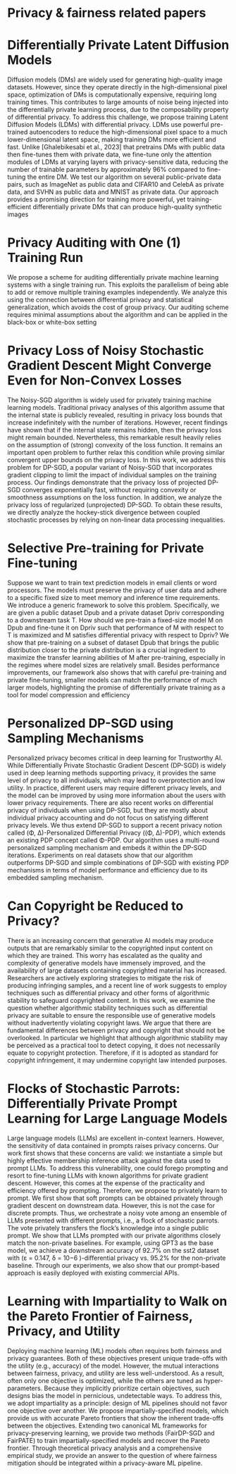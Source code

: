 
# Privacy & fairness related papers




# Differentially Private Latent Diffusion Models

Diffusion models (DMs) are widely used for generating high-quality image datasets.
However, since they operate directly in the high-dimensional pixel space, optimization of DMs is computationally expensive, requiring long training times. This
contributes to large amounts of noise being injected into the differentially private
learning process, due to the composability property of differential privacy. To
address this challenge, we propose training Latent Diffusion Models (LDMs) with
differential privacy. LDMs use powerful pre-trained autoencoders to reduce the
high-dimensional pixel space to a much lower-dimensional latent space, making
training DMs more efficient and fast. Unlike [Ghalebikesabi et al., 2023] that pretrains DMs with public data then fine-tunes them with private data, we fine-tune
only the attention modules of LDMs at varying layers with privacy-sensitive data,
reducing the number of trainable parameters by approximately 96% compared to
fine-tuning the entire DM. We test our algorithm on several public-private data
pairs, such as ImageNet as public data and CIFAR10 and CelebA as private data,
and SVHN as public data and MNIST as private data. Our approach provides a
promising direction for training more powerful, yet training-efficient differentially
private DMs that can produce high-quality synthetic images


# Privacy Auditing with One (1) Training Run

We propose a scheme for auditing differentially private machine learning systems
with a single training run. This exploits the parallelism of being able to add or remove
multiple training examples independently. We analyze this using the connection between differential privacy and statistical generalization, which avoids the cost of group
privacy. Our auditing scheme requires minimal assumptions about the algorithm and
can be applied in the black-box or white-box setting

# Privacy Loss of Noisy Stochastic Gradient Descent Might Converge Even for Non-Convex Losses

The Noisy-SGD algorithm is widely used for privately training machine learning models. Traditional
privacy analyses of this algorithm assume that the internal state is publicly revealed, resulting in privacy
loss bounds that increase indefinitely with the number of iterations. However, recent findings have shown
that if the internal state remains hidden, then the privacy loss might remain bounded. Nevertheless, this
remarkable result heavily relies on the assumption of (strong) convexity of the loss function. It remains
an important open problem to further relax this condition while proving similar convergent upper bounds
on the privacy loss. In this work, we address this problem for DP-SGD, a popular variant of Noisy-SGD
that incorporates gradient clipping to limit the impact of individual samples on the training process. Our
findings demonstrate that the privacy loss of projected DP-SGD converges exponentially fast, without
requiring convexity or smoothness assumptions on the loss function. In addition, we analyze the privacy
loss of regularized (unprojected) DP-SGD. To obtain these results, we directly analyze the hockey-stick
divergence between coupled stochastic processes by relying on non-linear data processing inequalities.

# Selective Pre-training for Private Fine-tuning

Suppose we want to train text prediction models in email clients or word processors. The models must preserve the
privacy of user data and adhere to a specific fixed size to meet memory and inference time requirements. We introduce
a generic framework to solve this problem. Specifically, we are given a public dataset Dpub and a private dataset Dpriv
corresponding to a downstream task T. How should we pre-train a fixed-size model M on Dpub and fine-tune it on
Dpriv such that performance of M with respect to T is maximized and M satisfies differential privacy with respect to
Dpriv? We show that pre-training on a subset of dataset Dpub that brings the public distribution closer to the private
distribution is a crucial ingredient to maximize the transfer learning abilities of M after pre-training, especially in the
regimes where model sizes are relatively small. Besides performance improvements, our framework also shows that
with careful pre-training and private fine-tuning, smaller models can match the performance of much larger models,
highlighting the promise of differentially private training as a tool for model compression and efficiency

# Personalized DP-SGD using Sampling Mechanisms

Personalized privacy becomes critical in deep learning for Trustworthy AI. While
Differentially Private Stochastic Gradient Descent (DP-SGD) is widely used in
deep learning methods supporting privacy, it provides the same level of privacy
to all individuals, which may lead to overprotection and low utility. In practice,
different users may require different privacy levels, and the model can be improved
by using more information about the users with lower privacy requirements. There
are also recent works on differential privacy of individuals when using DP-SGD,
but they are mostly about individual privacy accounting and do not focus on satisfying different privacy levels. We thus extend DP-SGD to support a recent privacy
notion called (Φ, ∆)-Personalized Differential Privacy ((Φ, ∆)-PDP), which extends an existing PDP concept called Φ-PDP. Our algorithm uses a multi-round
personalized sampling mechanism and embeds it within the DP-SGD iterations.
Experiments on real datasets show that our algorithm outperforms DP-SGD and
simple combinations of DP-SGD with existing PDP mechanisms in terms of model
performance and efficiency due to its embedded sampling mechanism.

# Can Copyright be Reduced to Privacy?
There is an increasing concern that generative AI models may produce outputs that are
remarkably similar to the copyrighted input content on which they are trained. This worry has
escalated as the quality and complexity of generative models have immensely improved, and
the availability of large datasets containing copyrighted material has increased. Researchers
are actively exploring strategies to mitigate the risk of producing infringing samples, and a
recent line of work suggests to employ techniques such as differential privacy and other forms
of algorithmic stability to safeguard copyrighted content.
In this work, we examine the question whether algorithmic stability techniques such as
differential privacy are suitable to ensure the responsible use of generative models without inadvertently violating copyright laws. We argue that there are fundamental differences between
privacy and copyright that should not be overlooked. In particular we highlight that although
algorithmic stability may be perceived as a practical tool to detect copying, it does not necessarily equate to copyright protection. Therefore, if it is adopted as standard for copyright
infringement, it may undermine copyright law intended purposes.

# Flocks of Stochastic Parrots: Differentially Private Prompt Learning for Large Language Models

Large language models (LLMs) are excellent in-context learners. However, the
sensitivity of data contained in prompts raises privacy concerns. Our work first
shows that these concerns are valid: we instantiate a simple but highly effective
membership inference attack against the data used to prompt LLMs. To address
this vulnerability, one could forego prompting and resort to fine-tuning LLMs with
known algorithms for private gradient descent. However, this comes at the expense
of the practicality and efficiency offered by prompting. Therefore, we propose
to privately learn to prompt. We first show that soft prompts can be obtained
privately through gradient descent on downstream data. However, this is not the
case for discrete prompts. Thus, we orchestrate a noisy vote among an ensemble of
LLMs presented with different prompts, i.e., a flock of stochastic parrots. The vote
privately transfers the flock’s knowledge into a single public prompt. We show that
LLMs prompted with our private algorithms closely match the non-private baselines.
For example, using GPT3 as the base model, we achieve a downstream accuracy
of 92.7% on the sst2 dataset with (ε = 0.147, δ = 10−6
)-differential privacy vs.
95.2% for the non-private baseline. Through our experiments, we also show that
our prompt-based approach is easily deployed with existing commercial APIs.

# Learning with Impartiality to Walk on the Pareto Frontier of Fairness, Privacy, and Utility
Deploying machine learning (ML) models often requires both fairness and privacy guarantees. Both of these objectives present unique
trade-offs with the utility (e.g., accuracy) of the model. However, the mutual interactions between fairness, privacy, and utility are
less well-understood. As a result, often only one objective is optimized, while the others are tuned as hyper-parameters. Because
they implicitly prioritize certain objectives, such designs bias the model in pernicious, undetectable ways. To address this, we adopt
impartiality as a principle: design of ML pipelines should not favor one objective over another. We propose impartially-specified models,
which provide us with accurate Pareto frontiers that show the inherent trade-offs between the objectives. Extending two canonical
ML frameworks for privacy-preserving learning, we provide two methods (FairDP-SGD and FairPATE) to train impartially-specified
models and recover the Pareto frontier. Through theoretical privacy analysis and a comprehensive empirical study, we provide an
answer to the question of where fairness mitigation should be integrated within a privacy-aware ML pipeline.

